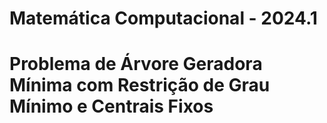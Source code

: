 # Matemática Computacional - 2024.1
# Problema de Árvore Geradora Mínima com Restrição de Grau Mínimo e Centrais Fixos
